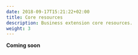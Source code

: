 ```yaml
---
date: 2018-09-17T15:21:22+02:00
title: Core resources
description: Business extension core resources.
weight: 3
---
```


**Coming soon**
